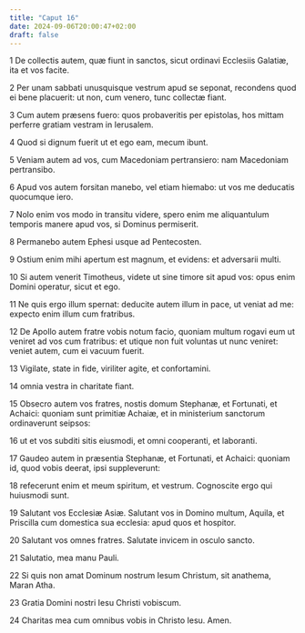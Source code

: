 ```yaml
---
title: "Caput 16"
date: 2024-09-06T20:00:47+02:00
draft: false
---
```



1 De collectis autem, quæ fiunt in sanctos, sicut ordinavi Ecclesiis Galatiæ, ita et vos facite.

2 Per unam sabbati unusquisque vestrum apud se seponat, recondens quod ei bene placuerit: ut non, cum venero, tunc collectæ fiant.

3 Cum autem præsens fuero: quos probaveritis per epistolas, hos mittam perferre gratiam vestram in Ierusalem.

4 Quod si dignum fuerit ut et ego eam, mecum ibunt.

5 Veniam autem ad vos, cum Macedoniam pertransiero: nam Macedoniam pertransibo.

6 Apud vos autem forsitan manebo, vel etiam hiemabo: ut vos me deducatis quocumque iero.

7 Nolo enim vos modo in transitu videre, spero enim me aliquantulum temporis manere apud vos, si Dominus permiserit.

8 Permanebo autem Ephesi usque ad Pentecosten.

9 Ostium enim mihi apertum est magnum, et evidens: et adversarii multi.

10 Si autem venerit Timotheus, videte ut sine timore sit apud vos: opus enim Domini operatur, sicut et ego.

11 Ne quis ergo illum spernat: deducite autem illum in pace, ut veniat ad me: expecto enim illum cum fratribus.

12 De Apollo autem fratre vobis notum facio, quoniam multum rogavi eum ut veniret ad vos cum fratribus: et utique non fuit voluntas ut nunc veniret: veniet autem, cum ei vacuum fuerit.

13 Vigilate, state in fide, viriliter agite, et confortamini.

14 omnia vestra in charitate fiant.

15 Obsecro autem vos fratres, nostis domum Stephanæ, et Fortunati, et Achaici: quoniam sunt primitiæ Achaiæ, et in ministerium sanctorum ordinaverunt seipsos:

16 ut et vos subditi sitis eiusmodi, et omni cooperanti, et laboranti.

17 Gaudeo autem in præsentia Stephanæ, et Fortunati, et Achaici: quoniam id, quod vobis deerat, ipsi suppleverunt:

18 refecerunt enim et meum spiritum, et vestrum. Cognoscite ergo qui huiusmodi sunt.

19 Salutant vos Ecclesiæ Asiæ. Salutant vos in Domino multum, Aquila, et Priscilla cum domestica sua ecclesia: apud quos et hospitor.

20 Salutant vos omnes fratres. Salutate invicem in osculo sancto.

21 Salutatio, mea manu Pauli.

22 Si quis non amat Dominum nostrum Iesum Christum, sit anathema, Maran Atha.

23 Gratia Domini nostri Iesu Christi vobiscum.

24 Charitas mea cum omnibus vobis in Christo Iesu. Amen.


